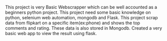 This project is very Basic Webscrapper which can be well accounted as a beginners python project. This project need some basic knowledge on python, selenium web automation, mongodb and Flask.
This project scrap data from flipkart on a specific item(ex:phone) and shows the top comments and rating. These data is also stored in Mongodb.
Created a very basic web app to view the result using flask.
